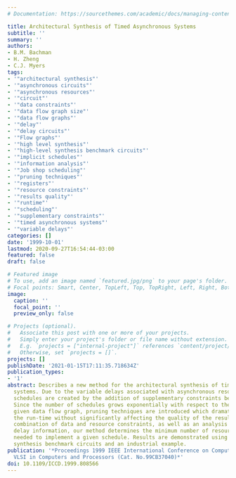 ```yaml
---
# Documentation: https://sourcethemes.com/academic/docs/managing-content/

title: Architectural Synthesis of Timed Asynchronous Systems
subtitle: ''
summary: ''
authors:
- B.M. Bachman
- H. Zheng
- C.J. Myers
tags:
- '"architectural synthesis"'
- '"asynchronous circuits"'
- '"asynchronous resources"'
- '"circuit"'
- '"data constraints"'
- '"data flow graph size"'
- '"data flow graphs"'
- '"delay"'
- '"delay circuits"'
- '"Flow graphs"'
- '"high level synthesis"'
- '"high-level synthesis benchmark circuits"'
- '"implicit schedules"'
- '"information analysis"'
- '"Job shop scheduling"'
- '"pruning techniques"'
- '"registers"'
- '"resource constraints"'
- '"results quality"'
- '"runtime"'
- '"scheduling"'
- '"supplementary constraints"'
- '"timed asynchronous systems"'
- '"variable delays"'
categories: []
date: '1999-10-01'
lastmod: 2020-09-27T16:54:44-03:00
featured: false
draft: false

# Featured image
# To use, add an image named `featured.jpg/png` to your page's folder.
# Focal points: Smart, Center, TopLeft, Top, TopRight, Left, Right, BottomLeft, Bottom, BottomRight.
image:
  caption: ''
  focal_point: ''
  preview_only: false

# Projects (optional).
#   Associate this post with one or more of your projects.
#   Simply enter your project's folder or file name without extension.
#   E.g. `projects = ["internal-project"]` references `content/project/deep-learning/index.md`.
#   Otherwise, set `projects = []`.
projects: []
publishDate: '2021-01-15T17:11:35.718634Z'
publication_types:
- '1'
abstract: Describes a new method for the architectural synthesis of timed asynchronous
  systems. Due to the variable delays associated with asynchronous resources, implicit
  schedules are created by the addition of supplementary constraints between resources.
  Since the number of schedules grows exponentially with respect to the size of the
  given data flow graph, pruning techniques are introduced which dramatically improve
  the run-time without significantly affecting the quality of the results. Using a
  combination of data and resource constraints, as well as an analysis of bounded
  delay information, our method determines the minimum number of resources and registers
  needed to implement a given schedule. Results are demonstrated using some high-level
  synthesis benchmark circuits and an industrial example.
publication: '*Proceedings 1999 IEEE International Conference on Computer Design:
  VLSI in Computers and Processors (Cat. No.99CB37040)*'
doi: 10.1109/ICCD.1999.808566
---
```

